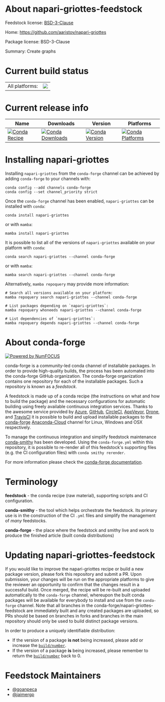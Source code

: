 About napari-griottes-feedstock
===============================

Feedstock license: [BSD-3-Clause](https://github.com/conda-forge/napari-griottes-feedstock/blob/main/LICENSE.txt)

Home: https://github.com/aaristov/napari-griottes

Package license: BSD-3-Clause

Summary: Create graphs

Current build status
====================


<table><tr><td>All platforms:</td>
    <td>
      <a href="https://dev.azure.com/conda-forge/feedstock-builds/_build/latest?definitionId=19195&branchName=main">
        <img src="https://dev.azure.com/conda-forge/feedstock-builds/_apis/build/status/napari-griottes-feedstock?branchName=main">
      </a>
    </td>
  </tr>
</table>

Current release info
====================

| Name | Downloads | Version | Platforms |
| --- | --- | --- | --- |
| [![Conda Recipe](https://img.shields.io/badge/recipe-napari--griottes-green.svg)](https://anaconda.org/conda-forge/napari-griottes) | [![Conda Downloads](https://img.shields.io/conda/dn/conda-forge/napari-griottes.svg)](https://anaconda.org/conda-forge/napari-griottes) | [![Conda Version](https://img.shields.io/conda/vn/conda-forge/napari-griottes.svg)](https://anaconda.org/conda-forge/napari-griottes) | [![Conda Platforms](https://img.shields.io/conda/pn/conda-forge/napari-griottes.svg)](https://anaconda.org/conda-forge/napari-griottes) |

Installing napari-griottes
==========================

Installing `napari-griottes` from the `conda-forge` channel can be achieved by adding `conda-forge` to your channels with:

```
conda config --add channels conda-forge
conda config --set channel_priority strict
```

Once the `conda-forge` channel has been enabled, `napari-griottes` can be installed with `conda`:

```
conda install napari-griottes
```

or with `mamba`:

```
mamba install napari-griottes
```

It is possible to list all of the versions of `napari-griottes` available on your platform with `conda`:

```
conda search napari-griottes --channel conda-forge
```

or with `mamba`:

```
mamba search napari-griottes --channel conda-forge
```

Alternatively, `mamba repoquery` may provide more information:

```
# Search all versions available on your platform:
mamba repoquery search napari-griottes --channel conda-forge

# List packages depending on `napari-griottes`:
mamba repoquery whoneeds napari-griottes --channel conda-forge

# List dependencies of `napari-griottes`:
mamba repoquery depends napari-griottes --channel conda-forge
```


About conda-forge
=================

[![Powered by
NumFOCUS](https://img.shields.io/badge/powered%20by-NumFOCUS-orange.svg?style=flat&colorA=E1523D&colorB=007D8A)](https://numfocus.org)

conda-forge is a community-led conda channel of installable packages.
In order to provide high-quality builds, the process has been automated into the
conda-forge GitHub organization. The conda-forge organization contains one repository
for each of the installable packages. Such a repository is known as a *feedstock*.

A feedstock is made up of a conda recipe (the instructions on what and how to build
the package) and the necessary configurations for automatic building using freely
available continuous integration services. Thanks to the awesome service provided by
[Azure](https://azure.microsoft.com/en-us/services/devops/), [GitHub](https://github.com/),
[CircleCI](https://circleci.com/), [AppVeyor](https://www.appveyor.com/),
[Drone](https://cloud.drone.io/welcome), and [TravisCI](https://travis-ci.com/)
it is possible to build and upload installable packages to the
[conda-forge](https://anaconda.org/conda-forge) [Anaconda-Cloud](https://anaconda.org/)
channel for Linux, Windows and OSX respectively.

To manage the continuous integration and simplify feedstock maintenance
[conda-smithy](https://github.com/conda-forge/conda-smithy) has been developed.
Using the ``conda-forge.yml`` within this repository, it is possible to re-render all of
this feedstock's supporting files (e.g. the CI configuration files) with ``conda smithy rerender``.

For more information please check the [conda-forge documentation](https://conda-forge.org/docs/).

Terminology
===========

**feedstock** - the conda recipe (raw material), supporting scripts and CI configuration.

**conda-smithy** - the tool which helps orchestrate the feedstock.
                   Its primary use is in the construction of the CI ``.yml`` files
                   and simplify the management of *many* feedstocks.

**conda-forge** - the place where the feedstock and smithy live and work to
                  produce the finished article (built conda distributions)


Updating napari-griottes-feedstock
==================================

If you would like to improve the napari-griottes recipe or build a new
package version, please fork this repository and submit a PR. Upon submission,
your changes will be run on the appropriate platforms to give the reviewer an
opportunity to confirm that the changes result in a successful build. Once
merged, the recipe will be re-built and uploaded automatically to the
`conda-forge` channel, whereupon the built conda packages will be available for
everybody to install and use from the `conda-forge` channel.
Note that all branches in the conda-forge/napari-griottes-feedstock are
immediately built and any created packages are uploaded, so PRs should be based
on branches in forks and branches in the main repository should only be used to
build distinct package versions.

In order to produce a uniquely identifiable distribution:
 * If the version of a package **is not** being increased, please add or increase
   the [``build/number``](https://docs.conda.io/projects/conda-build/en/latest/resources/define-metadata.html#build-number-and-string).
 * If the version of a package **is** being increased, please remember to return
   the [``build/number``](https://docs.conda.io/projects/conda-build/en/latest/resources/define-metadata.html#build-number-and-string)
   back to 0.

Feedstock Maintainers
=====================

* [@goanpeca](https://github.com/goanpeca/)
* [@jaimergp](https://github.com/jaimergp/)

